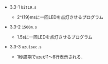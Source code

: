 - 3.3-1 `bit19.s`
	- 2^{19}msに一回LEDを点灯させるプログラム

- 3.3-2 `1500m.s`
	- 1.5sに一回LEDを点灯させるプログラム

- 3.3-3 `uzu1sec.s`
	- 1秒周期で`uzu`が1〜8行表示される．
